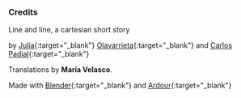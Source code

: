 ### Credits

Line and line, a cartesian short story 

by [Julia](http://vanidadivinotesoro.blogspot.com.es){:target="_blank"} [Olavarrieta](http://estoyhechountrapo.com/){:target="_blank"} and [Carlos Padial](http://surreal.asturnazari.com){:target="_blank"}

Translations by **María Velasco**.

Made with [Blender](https://blender.org){:target="_blank"} and [Ardour](https://ardour.org/){:target="_blank"}